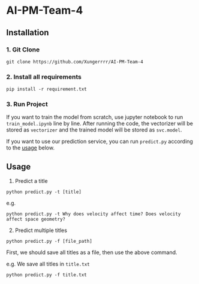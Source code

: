# AI-PM-Team-4

## Installation

### 1. Git Clone
```
git clone https://github.com/Xungerrrr/AI-PM-Team-4
```

### 2. Install all requirements
```
pip install -r requirement.txt
```

### 3. Run Project
If you want to train the model from scratch, use jupyter notebook to run `train_model.ipynb` line by line. After running the code, the vectorizer will be stored as `vectorizer` and the trained model will be stored as `svc.model`.

If you want to use our prediction service, you can run `predict.py` according to the [usage](#Usage) below.

## Usage
1. Predict a title
```
python predict.py -t [title]
```
e.g.
```
python predict.py -t Why does velocity affect time? Does velocity affect space geometry?
```

2. Predict multiple titles

```
python predict.py -f [file_path]
```

First, we should save all titles as a file, then use the above command.

e.g. We save all titles in `title.txt`

```
python predict.py -f title.txt
```

